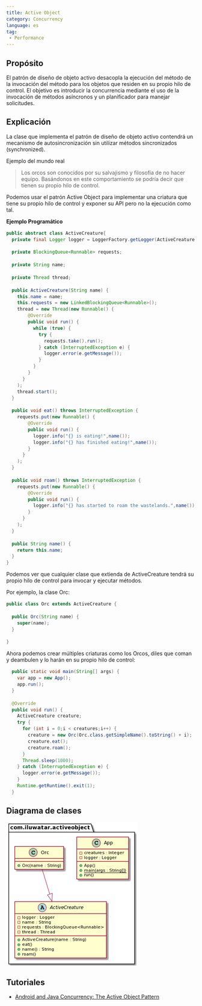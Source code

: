 ```yaml
---
title: Active Object
category: Concurrency
language: es
tag:
 - Performance
---
```



## Propósito
El patrón de diseño de objeto activo desacopla la ejecución del método de la invocación del método para los objetos que residen en su propio hilo de control. El objetivo es introducir la concurrencia mediante el uso de la invocación de métodos asíncronos y un planificador para manejar solicitudes.

## Explicación

La clase que implementa el patrón de diseño de objeto activo contendrá un mecanismo de autosincronización sin utilizar métodos sincronizados (synchronized).

Ejemplo del mundo real

> Los orcos son conocidos por su salvajismo y filosofía de no hacer equipo. Basándonos en este comportamiento se podría decir que tienen su propio hilo de control.

Podemos usar el patrón Active Object para implementar una criatura que tiene su propio hilo de control y exponer su API pero no la ejecución como tal.


**Ejemplo Programático**

```java
public abstract class ActiveCreature{
  private final Logger logger = LoggerFactory.getLogger(ActiveCreature.class.getName());

  private BlockingQueue<Runnable> requests;
  
  private String name;
  
  private Thread thread;

  public ActiveCreature(String name) {
    this.name = name;
    this.requests = new LinkedBlockingQueue<Runnable>();
    thread = new Thread(new Runnable() {
        @Override
        public void run() {
          while (true) {
            try {
              requests.take().run();
            } catch (InterruptedException e) { 
              logger.error(e.getMessage());
            }
          }
        }
      }
    );
    thread.start();
  }
  
  public void eat() throws InterruptedException {
    requests.put(new Runnable() {
        @Override
        public void run() { 
          logger.info("{} is eating!",name());
          logger.info("{} has finished eating!",name());
        }
      }
    );
  }

  public void roam() throws InterruptedException {
    requests.put(new Runnable() {
        @Override
        public void run() { 
          logger.info("{} has started to roam the wastelands.",name());
        }
      }
    );
  }
  
  public String name() {
    return this.name;
  }
}
```

Podemos ver que cualquier clase que extienda de ActiveCreature tendrá su propio hilo de control para invocar y ejecutar métodos.

Por ejemplo, la clase Orc:

```java
public class Orc extends ActiveCreature {

  public Orc(String name) {
    super(name);
  }

}
```

Ahora podemos crear múltiples criaturas como los Orcos, diles que coman y deambulen y lo harán en su propio hilo de control:

```java
  public static void main(String[] args) {  
    var app = new App();
    app.run();
  }
  
  @Override
  public void run() {
    ActiveCreature creature;
    try {
      for (int i = 0;i < creatures;i++) {
        creature = new Orc(Orc.class.getSimpleName().toString() + i);
        creature.eat();
        creature.roam();
      }
      Thread.sleep(1000);
    } catch (InterruptedException e) {
      logger.error(e.getMessage());
    }
    Runtime.getRuntime().exit(1);
  }
```

## Diagrama de clases

![alt text](./etc/active-object.urm.png "Active Object class diagram")

## Tutoriales

* [Android and Java Concurrency: The Active Object Pattern](https://www.youtube.com/watch?v=Cd8t2u5Qmvc)